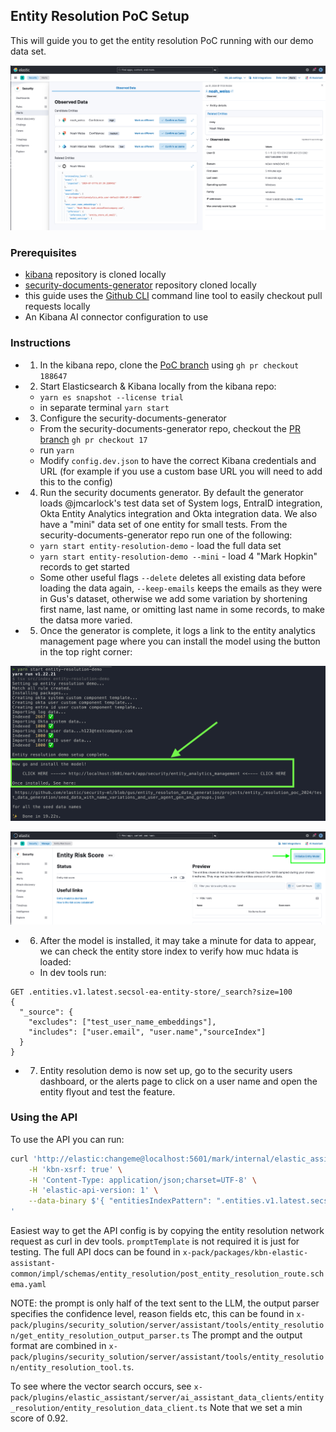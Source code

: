 ## Entity Resolution PoC Setup

This will guide you to get the entity resolution PoC running with our demo data set.

![PoC Image](./readme_images/poc.png)

### Prerequisites
- [kibana](https://github.com/elastic/kibana) repository is cloned locally
- [security-documents-generator](https://github.com/elastic/security-documents-generator) repository cloned locally
- this guide uses the [Github CLI](https://cli.github.com/) command line tool to easily checkout pull requests locally
- An Kibana AI connector configuration to use

### Instructions
- 1. In the kibana repo, clone the [PoC branch](https://github.com/elastic/kibana/pull/188647) using `gh pr checkout 188647`
- 2. Start Elasticsearch & Kibana locally from the kibana repo:
    - `yarn es snapshot --license trial`
    - in separate terminal `yarn start`
- 3. Configure the security-documents-generator
    - From the security-documents-generator repo, checkout the [PR branch](https://github.com/elastic/security-documents-generator/pull/17) `gh pr checkout 17` 
    - run `yarn`
    - Modify `config.dev.json` to have the correct Kibana credentials and URL (for example if you use a custom base URL you will need to add this to the config)
- 4. Run the security documents generator. By default the generator loads @jmcarlock's test data set of System logs, EntraID integration, Okta Entity Analytics integration and Okta integration data. We also have a "mini" data set of one entity for small tests. From the security-documents-generator repo run one of the following:
    - `yarn start entity-resolution-demo` - load the full data set
    - `yarn start entity-resolution-demo --mini` - load 4 "Mark Hopkin" records to get started
    - Some other useful flags `--delete` deletes all existing data before loading the data again, `--keep-emails` keeps the emails as they were in Gus's dataset, otherwise we add some variation by shortening first name, last name, or omitting last name in some records, to make the datsa more varied.
- 5. Once the generator is complete, it logs a link to the entity analytics management page where you can install the model using the button in the top right corner:

![PoC Image](./readme_images/generator_output.png)

![PoC Image](./readme_images/initialize_model.png)
- 6. After the model is installed, it may take a minute for data to appear, we can check the entity store index to verify how muc hdata is loaded:
    - In dev tools run: 
    
```
GET .entities.v1.latest.secsol-ea-entity-store/_search?size=100
{
  "_source": {
    "excludes": ["test_user_name_embeddings"],
    "includes": ["user.email", "user.name","sourceIndex"]
  }
}
```

- 7. Entity resolution demo is now set up, go to the security users dashboard, or the alerts page to click on a user name and open the entity flyout and test the feature. 

### Using the API

To use the API you can run:

```sh
curl 'http://elastic:changeme@localhost:5601/mark/internal/elastic_assistant/entity_resolution' \
    -H 'kbn-xsrf: true' \
    -H 'Content-Type: application/json;charset=UTF-8' \
    -H 'elastic-api-version: 1' \
    --data-binary $'{ "entitiesIndexPattern": ".entities.v1.latest.secsol-ea-entity-store", "entity" : { "type" : "user", "name": "Mark Hopkin" }, "size": 20, "replacements": {}, "subAction": "invokeAI", "apiConfig": { "connectorId": "9f991efc-e1b8-47be-b2e0-efb1d3eb4272", "actionTypeId": ".bedrock", "model": "anthropic.claude-3-5-sonnet-20240620-v1:0"}, "promptTemplate": "Does $$ENTITY mactch one of $$CANDIDATES" }
' 
```

Easiest way to get the API config is by copying the entity resolution network request as curl in dev tools. `promptTemplate` is not required it is just for testing. The full API docs can be found in `x-pack/packages/kbn-elastic-assistant-common/impl/schemas/entity_resolution/post_entity_resolution_route.schema.yaml`

NOTE: the prompt is only half of the text sent to the LLM, the output parser specifies the confidence level, reason fields etc, this can be found in `x-pack/plugins/security_solution/server/assistant/tools/entity_resolution/get_entity_resolution_output_parser.ts` The prompt and the output format are combined in `x-pack/plugins/security_solution/server/assistant/tools/entity_resolution/entity_resolution_tool.ts`. 

To see where the vector search occurs, see `x-pack/plugins/elastic_assistant/server/ai_assistant_data_clients/entity_resolution/entity_resolution_data_client.ts` Note that we set a min score of 0.92.